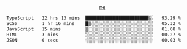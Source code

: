 <p align="center">
  <samp>
    <a href="https://yiwwhl.com">me</a>
  </samp>
</p>

<!--START_SECTION:waka-->

```txt
TypeScript   22 hrs 13 mins  ███████████████████████▒░   93.29 %
SCSS         1 hr 16 mins    █▒░░░░░░░░░░░░░░░░░░░░░░░   05.32 %
JavaScript   15 mins         ▒░░░░░░░░░░░░░░░░░░░░░░░░   01.08 %
HTML         3 mins          ░░░░░░░░░░░░░░░░░░░░░░░░░   00.27 %
JSON         0 secs          ░░░░░░░░░░░░░░░░░░░░░░░░░   00.03 %
```

<!--END_SECTION:waka-->